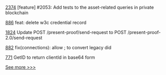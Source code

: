 
[2374](https://github.com/hyperledger/iroha/pull/2374) [feature] #2053: Add tests to the asset-related queries in private blockchain

[886](https://github.com/hyperledger/aries-framework-javascript/pull/886) feat: delete w3c credential record

[1824](https://github.com/hyperledger/aries-cloudagent-python/pull/1824) Update POST /present-proof/send-request to POST /present-proof-2.0/send-request

[882](https://github.com/hyperledger/aries-framework-javascript/pull/882) fix(connections): allow ; to convert legacy did

[771](https://github.com/hyperledger/fabric-samples/pull/771) GetID to return clientId in base64 form


[See more >>>](https://start-here.hyperledger.org/pull-requests)
